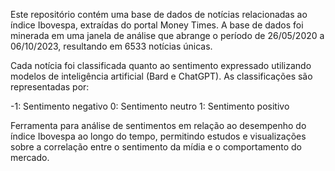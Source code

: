 Este repositório contém uma base de dados de notícias relacionadas ao índice Ibovespa, extraídas do portal Money Times. A base de dados foi minerada em uma janela de análise que abrange o período de 26/05/2020 a 06/10/2023, resultando em 6533 notícias únicas.

Cada notícia foi classificada quanto ao sentimento expressado utilizando modelos de inteligência artificial (Bard e ChatGPT). As classificações são representadas por:

-1: Sentimento negativo
0: Sentimento neutro
1: Sentimento positivo

Ferramenta para análise de sentimentos em relação ao desempenho do índice Ibovespa ao longo do tempo, permitindo estudos e visualizações sobre a correlação entre o sentimento da mídia e o comportamento do mercado.
